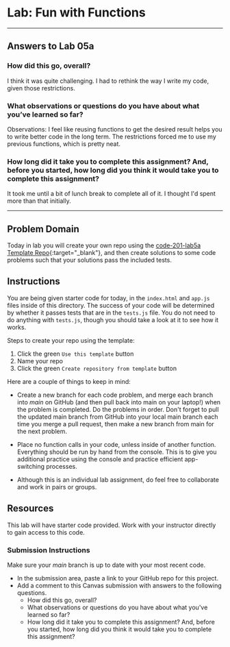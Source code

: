 # Lab: Fun with Functions

<hr>

## Answers to Lab 05a

### How did this go, overall?

I think it was quite challenging. I had to rethink the way I write my code, given those restrictions.

### What observations or questions do you have about what you’ve learned so far?

Observations: I feel like reusing functions to get the desired result helps you to write better code in the long term.
The restrictions forced me to use my previous functions, which is pretty neat.

### How long did it take you to complete this assignment? And, before you started, how long did you think it would take you to complete this assignment?

It took me until a bit of lunch break to complete all of it. I thought I'd spent more than that initially.

<hr>

## Problem Domain

Today in lab you will create your own repo using the [code-201-lab5a Template Repo](https://github.com/codefellows/code-201-lab5a){:target="\_blank"}, and then create solutions to some code problems such that your solutions pass the included tests.

## Instructions

You are being given starter code for today, in the `index.html` and `app.js` files inside of this directory. The success of your code will be determined by whether it passes tests that are in the `tests.js` file. You do not need to do anything with `tests.js`, though you should take a look at it to see how it works.

Steps to create your repo using the template:

1. Click the green `Use this template` button
1. Name your repo
1. Click the green `Create repository from template` button

Here are a couple of things to keep in mind:

- Create a new branch for each code problem, and merge each branch into _main_ on GitHub (and then pull back into main on your laptop!) when the problem is completed. Do the problems in order. Don't forget to pull the updated main branch from GitHub into your local main branch each time you merge a pull request, then make a new branch from main for the next problem.
- Place no function calls in your code, unless inside of another function. Everything should be run by hand from the console. This is to give you additional practice using the console and practice efficient app-switching processes.

- Although this is an individual lab assignment, do feel free to collaborate and work in pairs or groups.

## Resources

This lab will have starter code provided. Work with your instructor directly to gain access to this code.

### Submission Instructions

Make sure your _main_ branch is up to date with your most recent code.

- In the submission area, paste a link to your GitHub repo for this project.
- Add a comment to this Canvas submission with answers to the following questions.
  - How did this go, overall?
  - What observations or questions do you have about what you've learned so far?
  - How long did it take you to complete this assignment? And, before you started, how long did you think it would take you to complete this assignment?
